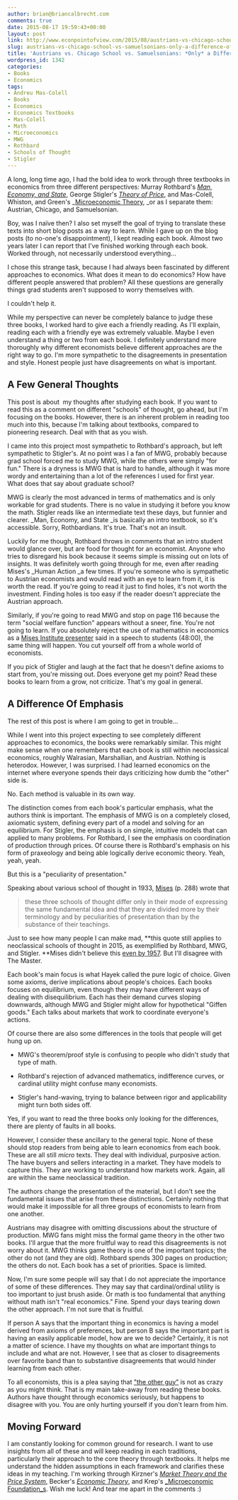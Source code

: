 ```yaml
---
author: brian@briancalbrecht.com
comments: true
date: 2015-08-17 19:59:43+00:00
layout: post
link: http://www.econpointofview.com/2015/08/austrians-vs-chicago-school-vs-samuelsonians-only-a-difference-of-emphasis/
slug: austrians-vs-chicago-school-vs-samuelsonians-only-a-difference-of-emphasis
title: 'Austrians vs. Chicago School vs. Samuelsonians: *Only* a Difference of Emphasis'
wordpress_id: 1342
categories:
- Books
- Economics
tags:
- Andreu Mas-Colell
- Books
- Economics
- Economics Textbooks
- Mas-Colell
- Math
- Microeconomics
- MWG
- Rothbard
- Schools of Thought
- Stigler
---
```


A long, long time ago, I had the bold idea to work through three textbooks in economics from three different perspectives: Murray Rothbard's _[Man, Economy, and State](http://www.econpointofview.com/2013/09/rothbards-chapter-1-fundamentals-of-human-action/)_, George Stigler's _[Theory of Price](http://www.econpointofview.com/2013/09/stigler-chapter-1-introduction-to-economic-analysis/)_, and Mas-Colell, Whiston, and Green's _[Microeconomic Theory](http://www.econpointofview.com/2013/09/mas-colell-chapter-1-preference-and-choice/), _or as I separate them: Austrian, Chicago, and Samuelsonian.

Boy, was I naïve then? I also set myself the goal of trying to translate these texts into short blog posts as a way to learn. While I gave up on the blog posts (to no-one's disappointment), I kept reading each book. Almost two years later I can report that I've finished working through each book. Worked through, not necessarily understood everything...

I chose this strange task, because I had always been fascinated by different approaches to economics. What does it mean to do economics? How have different people answered that problem? All these questions are generally things grad students aren't supposed to worry themselves with.

I couldn't help it.

While my perspective can never be completely balance to judge these three books, I worked hard to give each a friendly reading. As I'll explain, reading each with a friendly eye was extremely valuable. Maybe I even understand a thing or two from each book. I definitely understand more thoroughly why different economists believe different approaches are the right way to go. I'm more sympathetic to the disagreements in presentation and style. Honest people just have disagreements on what is important.


## A Few General Thoughts


This post is about  my thoughts after studying each book. If you want to read this as a comment on different "schools" of thought, go ahead, but I'm focusing on the books. However, there is an inherent problem in reading too much into this, because I'm talking about textbooks, compared to pioneering research. Deal with that as you wish.

I came into this project most sympathetic to Rothbard's approach, but left sympathetic to Stigler's. At no point was I a fan of MWG, probably because grad school forced me to study MWG, while the others were simply "for fun." There is a dryness is MWG that is hard to handle, although it was more wordy and entertaining than a lot of the references I used for first year. What does that say about graduate school?

MWG is clearly the most advanced in terms of mathematics and is only workable for grad students. There is no value in studying it before you know the math. Stigler reads like an intermediate text these days, but funnier and clearer. _Man, Economy, and State _is basically an intro textbook, so it's accessible. Sorry, Rothbardians. It's true. That's not an insult.

Luckily for me though, Rothbard throws in comments that an intro student would glance over, but are food for thought for an economist. Anyone who tries to disregard his book because it seems simple is missing out on lots of insights. It was definitely worth going through for me, even after reading Mises's _Human Action _a few times. If you're someone who is sympathetic to Austrian economists and would read with an eye to learn from it, it is worth the read. If you're going to read it just to find holes, it's not worth the investment. Finding holes is too easy if the reader doesn't appreciate the Austrian approach.

Similarly, if you're going to read MWG and stop on page 116 because the term "social welfare function" appears without a sneer, fine. You're not going to learn. If you absolutely reject the use of mathematics in economics as a [Mises Institute presenter](https://mises.org/library/going-graduate-school) said in a speech to students (48:00), the same thing will happen. You cut yourself off from a whole world of economists.

If you pick of Stigler and laugh at the fact that he doesn't define axioms to start from, you're missing out. Does everyone get my point? Read these books to learn from a grow, not criticize. That's my goal in general.


## A Difference Of Emphasis


The rest of this post is where I am going to get in trouble...

While I went into this project expecting to see completely different approaches to economics, the books were remarkably similar. This might make sense when one remembers that each book is still within neoclassical economics, roughly Walrasian, Marshallian, and Austrian. Nothing is heterodox. However, I was surprised. I had learned economics on the internet where everyone spends their days criticizing how dumb the "other" side is.

No. Each method is valuable in its own way.

The distinction comes from each book's particular emphasis, what the authors think is important. The emphasis of MWG is on a completely closed, axiomatic system, defining every part of a model and solving for an equilibrium. For Stigler, the emphasis is on simple, intuitive models that can applied to many problems. For Rothbard, I see the emphasis on coordination of production through prices. Of course there is Rothbard's emphasis on his form of praxeology and being able logically derive economic theory. Yeah, yeah, yeah.

But this is a "peculiarity of presentation."

Speaking about various school of thought in 1933, [Mises](file:///C:/Users/albre155/Downloads/Epistemological%20Problems%20of%20Economics.pdf) (p. 288) wrote that


<blockquote>these three schools of thought differ only in their mode of expressing the same fundamental idea and that they are divided more by their terminology and by peculiarities of presentation than by the substance of their teachings.</blockquote>


Just to see how many people I can make mad, **this quote still applies to neoclassical schools of thought in 2015, as exemplified by Rothbard, MWG, and Stigler. **Mises didn't believe this [even by 1957](https://mises.org/library/kirznerian-way-interview-israel-m-kirzner). But I'll disagree with The Master.

Each book's main focus is what Hayek called the pure logic of choice. Given some axioms, derive implications about people's choices. Each books focuses on equilibrium, even though they may have different ways of dealing with disequilibrium. Each has their demand curves sloping downwards, although MWG and Stigler might allow for hypothetical "Giffen goods." Each talks about markets that work to coordinate everyone's actions.

Of course there are also some differences in the tools that people will get hung up on.



	
  * MWG's theorem/proof style is confusing to people who didn't study that type of math.

	
  * Rothbard's rejection of advanced mathematics, indifference curves, or cardinal utility might confuse many economists.

	
  * Stigler's hand-waving, trying to balance between rigor and applicability might turn both sides off.


Yes, if you want to read the three books only looking for the differences, there are plenty of faults in all books.

However, I consider these ancillary to the general topic. None of these should stop readers from being able to learn economics from each book. These are all still *micro* texts. They deal with individual, purposive action. The have buyers and sellers interacting in a market. They have models to capture this. They are working to understand how markets work. Again, all are within the same neoclassical tradition.

The authors change the presentation of the material, but I don't see the fundamental issues that arise from these distinctions. Certainly nothing that would make it impossible for all three groups of economists to learn from one another.

Austrians may disagree with omitting discussions about the structure of production. MWG fans might miss the formal game theory in the other two books. I'll argue that the more fruitful way to read this disagreements is not worry about it. MWG thinks game theory is one of the important topics; the other do not (and they are old). Rothbard spends 300 pages on production; the others do not. Each book has a set of priorities. Space is limited.

Now, I'm sure some people will say that I do not appreciate the importance of some of these differences. They may say that cardinal/ordinal utility is too important to just brush aside. Or math is too fundamental that anything without math isn't "real economics." Fine. Spend your days tearing down the other approach. I'm not sure that is fruitful.

If person A says that the important thing in economics is having a model derived from axioms of preferences, but person B says the important part is having an easily applicable model, how are we to decide? Certainly, it is not a matter of science. I have my thoughts on what are important things to include and what are not. However, I see that as closer to disagreements over favorite band than to substantive disagreements that would hinder learning from each other.

To all economists, this is a plea saying that ["the other guy"](http://www.econpointofview.com/2013/09/sneering-at-the-other-guy/) is not as crazy as you might think. That is my main take-away from reading these books. Authors have thought through economics seriously, but happens to disagree with you. You are only hurting yourself if you don't learn from him.


## Moving Forward


I am constantly looking for common ground for research. I want to use insights from all of these and will keep reading in each traditions, particularly their approach to the core theory through textbooks. It helps me understand the hidden assumptions in each framework and clarifies these ideas in my teaching. I'm working through Kirzner's _[Market Theory and the Price System](http://amzn.to/1fljqLb)_, Becker's _[Economic Theory](http://amzn.to/1fljuuo)_, and Krep's [_Microeconomic Foundation_s](http://amzn.to/1TPLTM9). Wish me luck! And tear me apart in the comments :)
